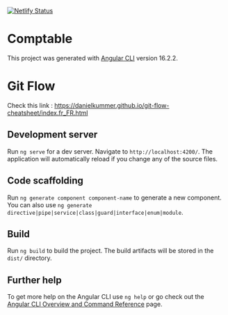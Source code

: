 [![Netlify Status](https://api.netlify.com/api/v1/badges/cacdbd9a-2221-4de5-b3f5-eb8e16f5ab49/deploy-status)](https://app.netlify.com/sites/cabinet-comptable/deploys)

# Comptable

This project was generated with [Angular CLI](https://github.com/angular/angular-cli) version 16.2.2.

# Git Flow 

Check this link : https://danielkummer.github.io/git-flow-cheatsheet/index.fr_FR.html

## Development server

Run `ng serve` for a dev server. Navigate to `http://localhost:4200/`. The application will automatically reload if you change any of the source files.

## Code scaffolding

Run `ng generate component component-name` to generate a new component. You can also use `ng generate directive|pipe|service|class|guard|interface|enum|module`.

## Build

Run `ng build` to build the project. The build artifacts will be stored in the `dist/` directory.

## Further help

To get more help on the Angular CLI use `ng help` or go check out the [Angular CLI Overview and Command Reference](https://angular.io/cli) page.
